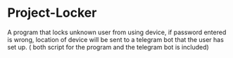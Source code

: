 # Project-Locker
A program that locks unknown user from using device, if password entered is wrong, location of device will be sent to a telegram bot that the user has set up. ( both script for the program and the telegram bot is included)
